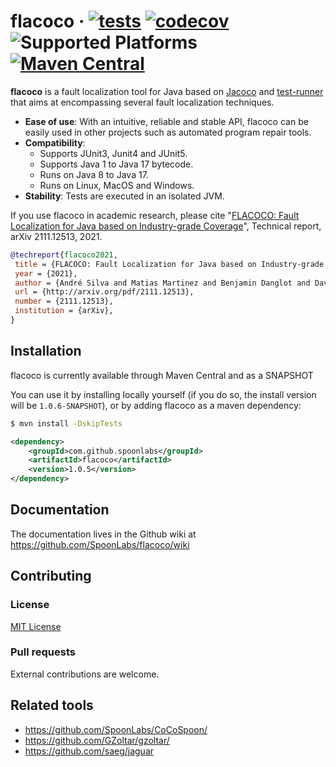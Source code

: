 # flacoco · [![tests](https://github.com/SpoonLabs/flacoco/actions/workflows/tests.yml/badge.svg)](https://github.com/SpoonLabs/flacoco/actions/workflows/tests.yml) [![codecov](https://codecov.io/gh/SpoonLabs/flacoco/branch/master/graph/badge.svg?token=7WWFGI1KWW)](https://codecov.io/gh/SpoonLabs/flacoco) ![Supported Platforms](https://img.shields.io/badge/platforms-Linux%2C%20macOS%2C%20Windows-blue.svg) [![Maven Central](https://maven-badges.herokuapp.com/maven-central/com.github.spoonlabs/flacoco/badge.svg)](https://mavenbadges.herokuapp.com/maven-central/com.github.spoonlabs/flacoco)


**flacoco** is a fault localization tool for Java based on [Jacoco](https://github.com/jacoco/jacoco) and [test-runner](https://github.com/STAMP-project/test-runner) that aims at encompassing several fault localization techniques.

* **Ease of use**: With an intuitive, reliable and stable API, flacoco can be easily used in other projects such as automated program repair tools.
* **Compatibility**: 
    * Supports JUnit3, Junit4 and JUnit5.
    * Supports Java 1 to Java 17 bytecode.
    * Runs on Java 8 to Java 17.
    * Runs on Linux, MacOS and Windows.
* **Stability**: Tests are executed in an isolated JVM.

If you use flacoco in academic research, please cite "[FLACOCO: Fault Localization for Java based on Industry-grade Coverage](http://arxiv.org/pdf/2111.12513)", Technical report, arXiv 2111.12513, 2021. 

```bibtex
@techreport{flacoco2021,
 title = {FLACOCO: Fault Localization for Java based on Industry-grade Coverage},
 year = {2021},
 author = {André Silva and Matias Martinez and Benjamin Danglot and Davide Ginelli and Martin Monperrus},
 url = {http://arxiv.org/pdf/2111.12513},
 number = {2111.12513},
 institution = {arXiv},
}
```

## Installation

flacoco is currently available through Maven Central and as a SNAPSHOT

You can use it by installing locally yourself (if you do so, the install version will be `1.0.6-SNAPSHOT`), or by adding flacoco as a maven dependency:
```bash
$ mvn install -DskipTests
```
```xml
<dependency>
    <groupId>com.github.spoonlabs</groupId>
    <artifactId>flacoco</artifactId>
    <version>1.0.5</version>
</dependency>
```


## Documentation

The documentation lives in the Github wiki at <https://github.com/SpoonLabs/flacoco/wiki>

## Contributing

### License

[MIT License](LICENSE)

### Pull requests

External contributions are welcome.

## Related tools

* https://github.com/SpoonLabs/CoCoSpoon/
* https://github.com/GZoltar/gzoltar/
* https://github.com/saeg/jaguar
